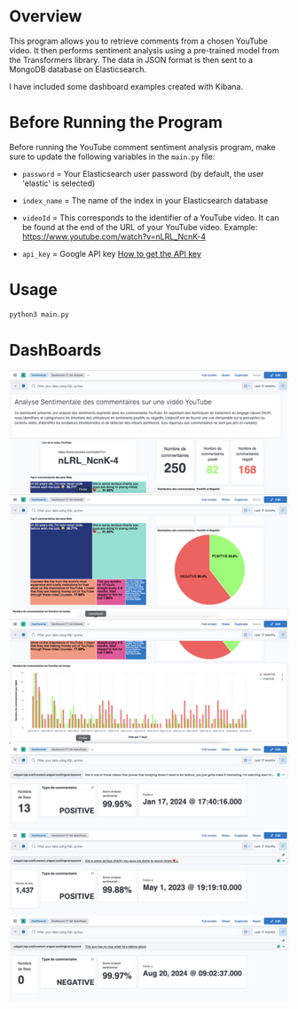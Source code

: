 # Overview

This program allows you to retrieve comments from a chosen YouTube video. It then performs sentiment analysis using a pre-trained model from the Transformers library. The data in JSON format is then sent to a MongoDB database on Elasticsearch.

I have included some dashboard examples created with Kibana.

# Before Running the Program

Before running the YouTube comment sentiment analysis program, make sure to update the following variables in the `main.py` file:

- `password` = Your Elasticsearch user password (by default, the user 'elastic' is selected)
- `index_name` = The name of the index in your Elasticsearch database

- `videoId` = This corresponds to the identifier of a YouTube video. It can be found at the end of the URL of your YouTube video.
  Example: https://www.youtube.com/watch?v=nLRL_NcnK-4

- `api_key` = Google API key
  [How to get the API key](https://support.google.com/googleapi/answer/6158862?hl=en)

# Usage

```python
python3 main.py
```

# DashBoards

![](./Dashboards/Dashboard.png)
![](./Dashboards/Dashboard1.png)
![](./Dashboards/Dashboard2.png)
![](./Dashboards/Commentaire1.png)
![](./Dashboards/Commentaire2.png)
![](./Dashboards/Commentaire3.png)